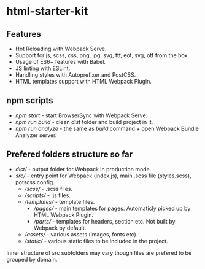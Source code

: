 # html-starter-kit

## Features
- Hot Reloading with Webpack Serve.
- Support for js, scss, css, png, jpg, svg, ttf, eot, svg, otf from the box.
- Usage of ES6+ features with Babel.
- JS linting with ESLint.
- Handling styles with Autoprefixer and PostCSS.
- HTML templates support with HTML Webpack Plugin.

## npm scripts
- _npm start_ - start BrowserSync with Webpack Serve.
- _npm run build_ - clean _dist_ folder and build project in it.
- _npm run analyze_ - the same as _build_ command + open Webpack Bundle Analyzer server.

## Prefered folders structure so far
- _dist/_ - output folder for Webpack in production mode.
- _src/_ - entry point for Webpack (index.js), main .scss file (styles.scss), potscss config. 
  - _/scss/_ - .scss files.
  - _/scripts/_ - .js files.
  - _/templates/_ - template files.
  	- _/pages/_ - main templates for pages. Automaticly picked up by HTML Webpack Plugin.
  	- _/parts/_ - templates for headers, section etc. Not built by Webpack by default.
  - _/assets/_ - various assets (images, fonts etc). 
  - _/static/_ - various static files to be included in the project. 
  
Inner structure of _src_ subfolders may vary though files are prefered to be grouped by domain.
